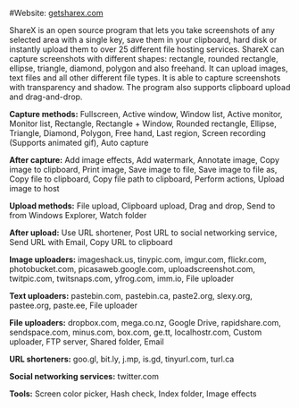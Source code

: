 #Website: [getsharex.com](http://getsharex.com)

ShareX is an open source program that lets you take screenshots of any selected area with a single key, save them in your clipboard, hard disk or instantly upload them to over 25 different file hosting services. ShareX can capture screenshots with different shapes: rectangle, rounded rectangle, ellipse, triangle, diamond, polygon and also freehand. It can upload images, text files and all other different file types. It is able to capture screenshots with transparency and shadow. The program also supports clipboard upload and drag-and-drop.

**Capture methods:** Fullscreen, Active window, Window list, Active monitor, Monitor list, Rectangle, Rectangle + Window, Rounded rectangle, Ellipse, Triangle, Diamond, Polygon, Free hand, Last region, Screen recording (Supports animated gif), Auto capture

**After capture:** Add image effects, Add watermark, Annotate image, Copy image to clipboard, Print image, Save image to file, Save image to file as, Copy file to clipboard, Copy file path to clipboard, Perform actions, Upload image to host

**Upload methods:** File upload, Clipboard upload, Drag and drop, Send to from Windows Explorer, Watch folder

**After upload:** Use URL shortener, Post URL to social networking service, Send URL with Email, Copy URL to clipboard

**Image uploaders:** imageshack.us, tinypic.com, imgur.com, flickr.com, photobucket.com, picasaweb.google.com, uploadscreenshot.com, twitpic.com, twitsnaps.com, yfrog.com, imm.io, File uploader

**Text uploaders:** pastebin.com, pastebin.ca, paste2.org, slexy.org, pastee.org, paste.ee, File uploader

**File uploaders:** dropbox.com, mega.co.nz, Google Drive, rapidshare.com, sendspace.com, minus.com, box.com, ge.tt, localhostr.com, Custom uploader, FTP server, Shared folder, Email

**URL shorteners:** goo.gl, bit.ly, j.mp, is.gd, tinyurl.com, turl.ca

**Social networking services:** twitter.com

**Tools:** Screen color picker, Hash check, Index folder, Image effects